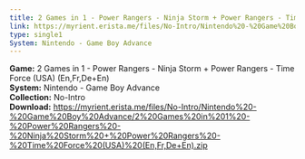 ```yaml
---
title: 2 Games in 1 - Power Rangers - Ninja Storm + Power Rangers - Time Force (USA) (En,Fr,De+En)
link: https://myrient.erista.me/files/No-Intro/Nintendo%20-%20Game%20Boy%20Advance/2%20Games%20in%201%20-%20Power%20Rangers%20-%20Ninja%20Storm%20+%20Power%20Rangers%20-%20Time%20Force%20(USA)%20(En,Fr,De+En).zip
type: single1
System: Nintendo - Game Boy Advance
---
```

<b>Game:</b> 2 Games in 1 - Power Rangers - Ninja Storm + Power Rangers - Time Force (USA) (En,Fr,De+En)<br>
<b>System:</b> Nintendo - Game Boy Advance<br>
<b>Collection:</b> No-Intro<br>
<b>Download:</b> https://myrient.erista.me/files/No-Intro/Nintendo%20-%20Game%20Boy%20Advance/2%20Games%20in%201%20-%20Power%20Rangers%20-%20Ninja%20Storm%20+%20Power%20Rangers%20-%20Time%20Force%20(USA)%20(En,Fr,De+En).zip